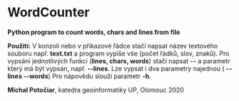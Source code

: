 # WordCounter
**Python program to count words, chars and lines from file**


**Použití:** V konzoli nebo v příkazové řádce stačí napsat název textového souboru např. **text.txt** a program vypíše vše (počet řádků, slov, znaků). 
Pro vypsání jednotlivých funkcí (**lines, chars, words**) stačí napsat **--** a parametr který má být vypsán, např. **--lines**. Lze vypsat i dva parametry najednou ( **--lines --words**)
Pro nápovědu slouží parametr **-h**.


**Michal Potočiar**, katedra geoinformatiky UP, Olomouc 2020
